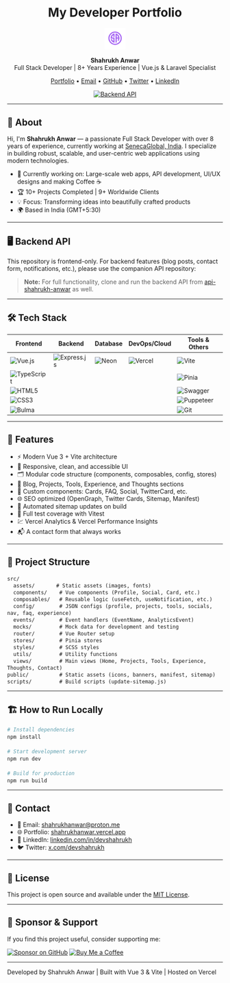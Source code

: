 <h1 align="center">My Developer Portfolio</h1>

<!-- Banner or Logo -->
<p align="center">
  <img src="./public/android-chrome-512x512.png" alt="Portfolio Banner" width="10%"/>
</p>

<p align="center">
  <b>Shahrukh Anwar</b><br>
  Full Stack Developer | 8+ Years Experience | Vue.js & Laravel Specialist
</p>

<p align="center">
  <a href="https://shahrukhanwar.vercel.app">Portfolio</a> •
  <a href="mailto:shahrukhanwar@proton.me">Email</a> •
  <a href="https://github.com/devshahrukhanwar">GitHub</a> •
  <a href="https://x.com/devshahrukh">Twitter</a> •
  <a href="https://www.linkedin.com/in/devshahrukh">LinkedIn</a>
</p>

<p align="center">
  <a href="https://github.com/devshahrukhanwar/api-shahrukh-anwar">
    <img src="https://img.shields.io/badge/Backend-api--shahrukh--anwar-blue?logo=github" alt="Backend API"/>
  </a>
</p>

---

## 📝 About

Hi, I'm **Shahrukh Anwar** — a passionate Full Stack Developer with over 8 years of experience, currently working at [SenecaGlobal, India](https://senecaglobal.com/). I specialize in building robust, scalable, and user-centric web applications using modern technologies.

- 🔭 Currently working on: Large-scale web apps, API development, UI/UX designs and making Coffee ☕
- 🏆 10+ Projects Completed | 9+ Worldwide Clients
- 💡 Focus: Transforming ideas into beautifully crafted products
- 🌍 Based in India (GMT+5:30)

---

## 🖥️ Backend API

This repository is frontend-only. For backend features (blog posts, contact form, notifications, etc.), please use the companion API repository:

> **Note:** For full functionality, clone and run the backend API from [api-shahrukh-anwar](https://github.com/devshahrukhanwar/api-shahrukh-anwar) as well.

---

## 🛠️ Tech Stack

| Frontend                                                                                               | Backend                                                                                             | Database                                                                             | DevOps/Cloud                                                                               | Tools & Others                                                                                      |
| ------------------------------------------------------------------------------------------------------ | --------------------------------------------------------------------------------------------------- | ------------------------------------------------------------------------------------ | ------------------------------------------------------------------------------------------ | --------------------------------------------------------------------------------------------------- |
| ![Vue.js](https://img.shields.io/badge/Vue.js-35495E?logo=vue.js&logoColor=4FC08D&style=flat)          | ![Express.js](https://img.shields.io/badge/Express.js-000000?logo=express&logoColor=fff&style=flat) | ![Neon](https://img.shields.io/badge/Neon-0081FF?logo=neon&logoColor=fff&style=flat) | ![Vercel](https://img.shields.io/badge/Vercel-000000?logo=vercel&logoColor=fff&style=flat) | ![Vite](https://img.shields.io/badge/Vite-646CFF?logo=vite&logoColor=fff&style=flat)                |
| ![TypeScript](https://img.shields.io/badge/TypeScript-3178C6?logo=typescript&logoColor=fff&style=flat) |                                                                                                     |                                                                                      |                                                                                            | ![Pinia](https://img.shields.io/badge/Pinia-FFD859?logo=pinia&logoColor=fff&style=flat)             |
| ![HTML5](https://img.shields.io/badge/HTML5-E34F26?logo=html5&logoColor=fff&style=flat)                |                                                                                                     |                                                                                      |                                                                                            | ![Swagger](https://img.shields.io/badge/Swagger-85EA2D?logo=swagger&logoColor=fff&style=flat)       |
| ![CSS3](https://img.shields.io/badge/CSS3-1572B6?logo=css3&logoColor=fff&style=flat)                   |                                                                                                     |                                                                                      |                                                                                            | ![Puppeteer](https://img.shields.io/badge/Puppeteer-40B5A4?logo=puppeteer&logoColor=fff&style=flat) |
| ![Bulma](https://img.shields.io/badge/Bulma-00D1B2?logo=bulma&logoColor=fff&style=flat)                |                                                                                                     |                                                                                      |                                                                                            | ![Git](https://img.shields.io/badge/Git-F05032?logo=git&logoColor=fff&style=flat)                   |

---

## 🚀 Features

- ⚡ Modern Vue 3 + Vite architecture
- 🎨 Responsive, clean, and accessible UI
- 🗂️ Modular code structure (components, composables, config, stores)
- 📰 Blog, Projects, Tools, Experience, and Thoughts sections
- 🧩 Custom components: Cards, FAQ, Social, TwitterCard, etc.
- 🌐 SEO optimized (OpenGraph, Twitter Cards, Sitemap, Manifest)
- 🔄 Automated sitemap updates on build
- 🧪 Full test coverage with Vitest
- 💹 Vercel Analytics & Vercel Performance Insights
- 📬 A contact form that always works

---

## 📂 Project Structure

```text
src/
  assets/       # Static assets (images, fonts)
  components/    # Vue components (Profile, Social, Card, etc.)
  composables/   # Reusable logic (useFetch, useNotification, etc.)
  config/        # JSON configs (profile, projects, tools, socials, nav, faq, experience)
  events/        # Event handlers (EventName, AnalyticsEvent)
  mocks/         # Mock data for development and testing
  router/        # Vue Router setup
  stores/        # Pinia stores
  styles/        # SCSS styles
  utils/         # Utility functions
  views/         # Main views (Home, Projects, Tools, Experience, Thoughts, Contact)
public/          # Static assets (icons, banners, manifest, sitemap)
scripts/         # Build scripts (update-sitemap.js)
```

---

## 🏗️ How to Run Locally

```bash
# Install dependencies
npm install

# Start development server
npm run dev

# Build for production
npm run build
```

---

## 🤝 Contact

- 📧 Email: [shahrukhanwar@proton.me](mailto:shahrukhanwar@proton.me)
- 🌐 Portfolio: [shahrukhanwar.vercel.app](https://shahrukhanwar.vercel.app)
- 💼 LinkedIn: [linkedin.com/in/devshahrukh](https://www.linkedin.com/in/devshahrukh)
- 🐦 Twitter: [x.com/devshahrukh](https://x.com/devshahrukh)

---

## 📄 License

This project is open source and available under the [MIT License](LICENSE).

---

## 💖 Sponsor & Support

If you find this project useful, consider supporting me:

<p align="left">
  <a href="https://github.com/sponsors/devshahrukhanwar"><img src="https://img.shields.io/badge/Sponsor%20on-GitHub-E4405F?logo=githubsponsors&logoColor=fff&style=flat" alt="Sponsor on GitHub"/></a>
  <a href="https://www.buymeacoffee.com/devshahrukh"><img src="https://img.shields.io/badge/Buy%20Me%20a%20Coffee-FFDD00?logo=buymeacoffee&logoColor=000&style=flat" alt="Buy Me a Coffee"/></a>
</p>

---

<p align="left">
  Developed by Shahrukh Anwar | Built with Vue 3 & Vite | Hosted on Vercel
</p>
